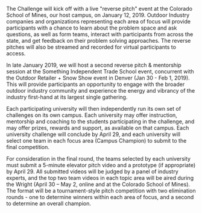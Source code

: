 The Challenge will kick off with a live "reverse pitch" event at the Colorado School of Mines, our host campus, on January 12, 2019. Outdoor Industry companies and organizations representing each area of focus will provide participants with a chance to learn about the problem space and ask questions, as well as form teams, interact with participants from across the state, and get feedback on their problem solving approaches. The reverse pitches will also be streamed and recorded for virtual participants to access.

In late January 2019, we will host a second reverse pitch & mentorship session at the Something Independent Trade School event, concurrent with the Outdoor Retailer + Snow Show event in Denver (Jan 30 - Feb 1, 2019). This will provide participants an opportunity to engage with the broader outdoor industry community and experience the energy and vibrancy of the industry first-hand at its largest single gathering.

Each participating university will then independently run its own set of challenges on its own campus.  Each university may offer instruction, mentorship and coaching to the students participating in the challenge, and may offer prizes, rewards and support, as available on that campus. Each university challenge will conclude by April 29, and each university will select one team in each focus area (Campus Champion) to submit to the final competition.

For consideration in the final round, the teams selected by each university must submit a 5-minute elevator pitch video and a prototype (if appropriate) by April 29. All submitted videos will be judged by a panel of industry experts, and the top two team videos in each topic area will be aired during the Wright (April 30 – May 2, online and at the Colorado School of Mines). The format will be a tournament-style pitch competition with two elimination rounds - one to determine winners within each area of focus, and a second to determine an overall champion.

